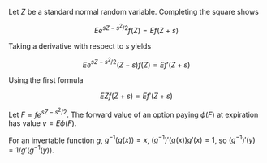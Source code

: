 Let $Z$ be a standard normal random variable. Completing the square
shows

$$Ee^{sZ - s^2/2} f(Z) = E f(Z + s)$$

Taking a derivative with respect to $s$ yields

$$Ee^{sZ - s^2/2} (Z - s) f(Z) = E f'(Z + s)$$

Using the first formula

$$E Z f(Z + s) = E f'(Z + s)$$

Let $F = fe^{sZ - s^2/2}$. The forward value of an option paying
$\phi(F)$ at expiration has value $v = E\phi(F)$.

For an invertable function $g$, $g^{-1}(g(x)) = x$,
$(g^{-1})'(g(x)) g'(x) = 1$,
so
$(g^{-1})'(y) = 1/g'(g^{-1}(y))$.
